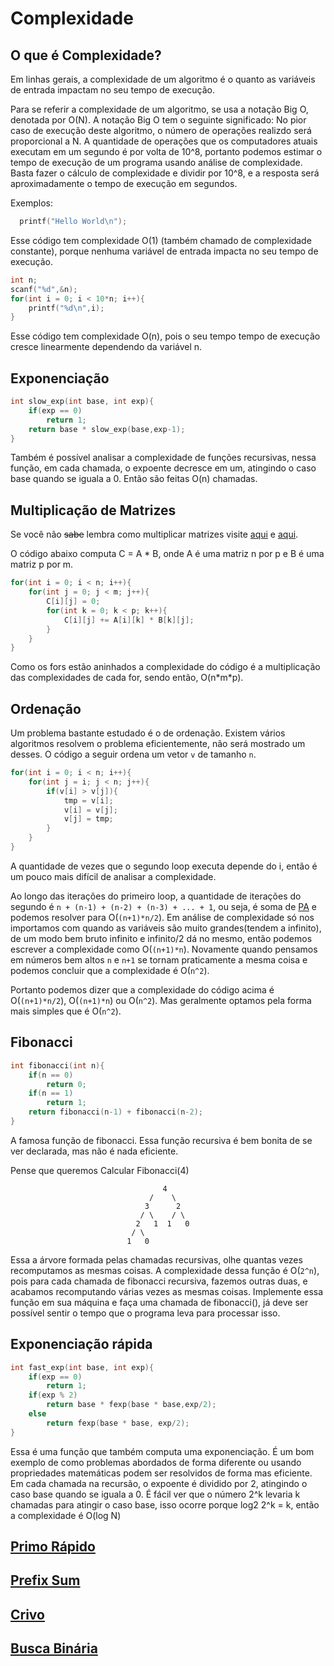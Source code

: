 Complexidade
============

O que é Complexidade?
---------------------

Em linhas gerais, a complexidade de um algoritmo é o quanto as variáveis de entrada impactam no seu tempo de execução.

Para se referir a complexidade de um algoritmo, se usa a notação Big O, denotada por O(N). A notação Big O tem o seguinte significado: No pior caso de execução deste algoritmo, o número de operações realizdo será proporcional a N. A quantidade de operações que os computadores atuais executam em um segundo é por volta de 10^8, portanto podemos estimar o tempo de execução de um programa usando análise de complexidade. Basta fazer o cálculo de complexidade e dividir por 10^8, e a resposta será aproximadamente o tempo de execução em segundos.


Exemplos:


```cpp
  printf("Hello World\n");
```

Esse código tem complexidade O(1) (também chamado de complexidade constante), porque nenhuma variável de entrada impacta no seu tempo de execução.

```cpp
int n;
scanf("%d",&n);
for(int i = 0; i < 10*n; i++){
    printf("%d\n",i);
}
```


Esse código tem complexidade O(n), pois o seu tempo tempo de execução cresce linearmente dependendo da variável n.


Exponenciação
-------------

```cpp
int slow_exp(int base, int exp){
	if(exp == 0)
		return 1;
	return base * slow_exp(base,exp-1);
}
```

Também é possível analisar a complexidade de funções recursivas, nessa função, em cada chamada, o expoente decresce em um, atingindo o caso base quando se iguala a 0. Então são feitas O(n) chamadas.


Multiplicação de Matrizes
---------------------
Se você não ~~sabe~~ lembra como multiplicar matrizes visite [aqui](http://www.somatematica.com.br/emedio/matrizes/matrizes4.php) e [aqui](https://www.youtube.com/watch?v=4cgHNvfMICg).

O código abaixo computa C = A * B, onde A é uma matriz n por p e B é uma matriz p por m.

```cpp
for(int i = 0; i < n; i++){
    for(int j = 0; j < m; j++){
        C[i][j] = 0;
        for(int k = 0; k < p; k++){
            C[i][j] += A[i][k] * B[k][j];
        }
    }
}
```
Como os fors estão aninhados a complexidade do código é a multiplicação das complexidades de cada for, sendo então, O(n\*m\*p).

Ordenação
---------------------
Um problema bastante estudado é o de ordenação. Existem vários algoritmos resolvem o problema eficientemente, não será mostrado um desses. O código a seguir ordena um vetor ```v``` de tamanho ```n```.

```cpp
for(int i = 0; i < n; i++){
    for(int j = i; j < n; j++){
        if(v[i] > v[j]){
            tmp = v[i];
            v[i] = v[j];
            v[j] = tmp;
        }
    }
}
```
A quantidade de vezes que o segundo loop executa depende do i, então é um pouco mais difícil de analisar a complexidade.

Ao longo das iterações do primeiro loop, a quantidade de iterações do segundo é ```n + (n-1) + (n-2) + (n-3) + ... + 1```, ou seja, é soma de [PA](https://educacao.uol.com.br/disciplinas/matematica/progressao-artimetica-pa-formula-da-soma-e-do-termo-geral.htm) e podemos resolver para O(```(n+1)*n/2```). Em análise de complexidade só nos importamos com quando as variáveis são muito grandes(tendem a infinito), de um modo bem bruto infinito e infinito/2 dá no mesmo, então podemos escrever a complexidade como O(```(n+1)*n```). Novamente quando pensamos em números bem altos ```n``` e ```n+1``` se tornam praticamente a mesma coisa e podemos concluir que a complexidade é O(```n^2```).

Portanto podemos dizer que a complexidade do código acima é O(```(n+1)*n/2```), O(```(n+1)*n```) ou O(```n^2```). Mas geralmente optamos pela forma mais simples que é O(```n^2```).


Fibonacci
---------
```cpp
int fibonacci(int n){
    if(n == 0)
        return 0;
    if(n == 1)
        return 1;
    return fibonacci(n-1) + fibonacci(n-2);
}
```

A famosa função de fibonacci. Essa função recursiva é bem bonita de se ver declarada, mas não é nada eficiente.

Pense que queremos Calcular Fibonacci(4)

                               
                                      4   
                                   /    \
                                  3      2
                                 / \    / \
                                2   1  1   0 
                               / \
                              1   0
                              
Essa a árvore formada pelas chamadas recursivas, olhe quantas vezes recomputamos as mesmas coisas. A complexidade dessa função é O(```2^n```), pois para cada chamada de fibonacci recursiva, fazemos outras duas, e acabamos recomputando várias vezes as mesmas coisas. Implemente essa função em sua máquina e faça uma chamada de fibonacci(), já deve ser possível sentir o tempo que o programa leva para processar isso. 


Exponenciação rápida
--------------------
```cpp
int fast_exp(int base, int exp){
	if(exp == 0)
		return 1;
	if(exp % 2)
		return base * fexp(base * base,exp/2);
	else
		return fexp(base * base, exp/2);
}
```
Essa é uma função que também computa uma exponenciação. É um bom exemplo de como problemas abordados de forma diferente ou usando propriedades matemáticas podem ser resolvidos de forma mas eficiente. Em cada chamada na recursão, o expoente é dividido por 2, atingindo o caso base quando se iguala a 0. É fácil ver que o número 2^k levaria k chamadas para atingir o caso base, isso ocorre porque log2 2^k = k, então a complexidade é O(log N)





[Primo Rápido](00_PrimoRapido)
---
[Prefix Sum](01_PrefixSum)
---
[Crivo](02_Crivo)
---
[Busca Binária](03_BuscaBinaria)
---
